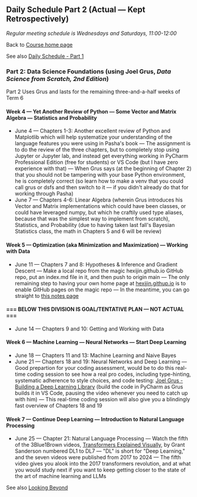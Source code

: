 ## Daily Schedule Part 2 (Actual &mdash; Kept Retrospectively)

*Regular meeting schedule is Wednesdays and Saturdays, 11:00-12:00*

Back to [Course home page](./index.html)

See also [Daily Schedule - Part 1](./daily_schedule_part1.html)

### Part 2: Data Science Foundations (using Joel Grus, *Data Science from Scratch, 2nd Edition*)

Part 2 Uses Grus and lasts for the remaining three-and-a-half weeks of Term 6

#### Week 4 &mdash; Yet Another Review of Python &mdash; Some Vector and Matrix Algebra &mdash; Statistics and Probability

* June 4 &mdash; Chapters 1-3: Another excellent review of Python and Matplotlib which will help systematize your understanding of the language features you were using in Pasha's book &mdash; The assignment is to do the review of the three chapters, but to completely stop using Jupyter or Jupyter lab, and instead get everything working in PyCharm Professional Edition (free for students) or VS Code (but I have zero experience with that) &mdash; When Grus says (at the beginning of Chapter 2) that you should not be tampering with your base Python environment, he is completely correct (so learn how to make a venv that you could call grus or dsfs and then switch to it &mdash; if you didn't already do that for working through Pasha)
* June 7 &mdash; Chapters 4-6: Linear Algebra (wherein Grus introduces his Vector and Matrix implementations which could have been classes, or could have leveraged numpy, but which he craftily used type aliases, because that was the simplest way to implement from scratch), Statistics, and Probability (due to having taken last fall's Bayesian Statistics class, the math in Chapters 5 and 6 will be review)

#### Week 5 &mdash; Optimization (aka Minimization and Maximization) &mdash; Working with Data

* June 11 &mdash; Chapters 7 and 8: Hypotheses &amp; Inference and Gradient Descent &mdash; Make a local repo from the magic hexijin.github.io GitHub repo, put an index.md file in it, and then push to origin main &mdash; The only remaining step to having your own home page at [hexijin.githup.io](https://hexijin.github.io/index.html) is to enable GitHub pages on the magic repo &mdash; In the meantime, you can go straight to [this notes page](https://hexijin.github.io/scientific-data-analysis/hexi/index.html)

#### === BELOW THIS DIVISION IS GOAL/TENTATIVE PLAN &mdash; NOT ACTUAL ===

* June 14 &mdash; Chapters 9 and 10: Getting and Working with Data

#### Week 6 &mdash; Machine Learning &mdash; Neural Networks &mdash; Start Deep Learning

* June 18 &mdash; Chapters 11 and 13: Machine Learning and Naive Bayes
* June 21 &mdash; Chapters 18 and 19: Neural Networks and Deep Learning &mdash; Good prepartion for your coding assessment, would be to do this real-time coding session to see how a real pro codes, including type-hinting, systematic adherence to style choices, and code testing: [Joel Grus - Building a Deep Learning Library](https://joelgrus.com/2017/12/04/livecoding-madness-building-a-deep-learning-library/) (build the code in PyCharm as Grus builds it in VS Code, pausing the video whenever you need to catch up with him) &mdash; This real-time coding session will also give you a blindingly fast overview of Chapters 18 and 19

#### Week 7 &mdash; Continue Deep Learning &mdash; Introduction to Natural Language Processing

* June 25 &mdash; Chapter 21: Natural Language Processing &mdash; Watch the fifth of the 3Blue1Brown videos, [Transformers Explained Visually](https://youtu.be/wjZofJX0v4M), by Grant Sanderson numbered DL1 to DL7 &mdash; "DL" is short for "Deep Learning," and the seven videos were published from 2017 to 2024 &mdash; The fifth video gives you alook into the 2017 transformers revolution, and at what you would study next if you want to keep getting closer to the state of the art of machine learning and LLMs

See also [Looking Beyond](./looking_beyond.html)
